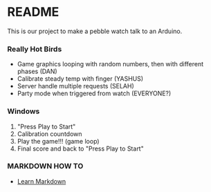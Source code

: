# README #

This is our project to make a pebble watch talk to an Arduino.

### Really Hot Birds ###

* Game graphics looping with random numbers, then with different phases (DAN)
* Calibrate steady temp with finger (YASHUS)
* Server handle multiple requests (SELAH)
* Party mode when triggered from watch (EVERYONE?)

### Windows ###

1. "Press Play to Start"
2. Calibration countdown
3. Play the game!!! (game loop)
4. Final score and back to "Press Play to Start"

### MARKDOWN HOW TO ###
* [Learn Markdown](https://bitbucket.org/tutorials/markdowndemo)